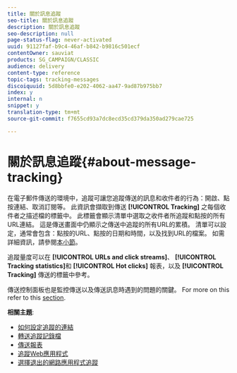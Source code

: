 ```yaml
---
title: 關於訊息追蹤
seo-title: 關於訊息追蹤
description: 關於訊息追蹤
seo-description: null
page-status-flag: never-activated
uuid: 91127faf-b9c4-46af-b842-b9816c501ecf
contentOwner: sauviat
products: SG_CAMPAIGN/CLASSIC
audience: delivery
content-type: reference
topic-tags: tracking-messages
discoiquuid: 5d8bbfe0-e202-4062-aa47-9ad87b975bb7
index: y
internal: n
snippet: y
translation-type: tm+mt
source-git-commit: f7655cd93a7dc8ecd35cd379da350ad279cae725

---
```



# 關於訊息追蹤{#about-message-tracking}

在電子郵件傳送的環境中，追蹤可讓您追蹤傳送的訊息和收件者的行為：開啟、點按連結、取消訂閱等。 此資訊會擷取到傳送 **[!UICONTROL Tracking]** 之每個收件者之描述檔的標籤中。 此標籤會顯示清單中選取之收件者所追蹤和點按的所有URL連結。 這是傳送畫面中仍顯示之傳送中追蹤的所有URL的累積。 清單可以設定，通常會包含：點按的URL、點按的日期和時間，以及找到URL的檔案。 如需詳細資訊，請參閱[本小節](../../platform/using/editing-a-profile.md#tracking-tab)。

追蹤量度可以在 **[!UICONTROL URLs and click streams]**、 **[!UICONTROL Tracking statistics]**&#x200B;和 **[!UICONTROL Hot clicks]** 報表，以及 **[!UICONTROL Tracking]** 傳送的標籤中參考。

傳送控制面板也是監控傳送以及傳送訊息時遇到的問題的關鍵。 For more on this refer to this [section](../../delivery/using/monitoring-a-delivery.md).

**相關主題**:

* [如何設定追蹤的連結](../../delivery/using/how-to-configure-tracked-links.md)
* [轉送追蹤記錄檔](../../production/using/tracking-logs-issues.md)
* [傳送報表](../../reporting/using/delivery-reports.md)
* [追蹤Web應用程式](../../web/using/tracking-a-web-application.md)
* [選擇退出的網路應用程式追蹤](../../web/using/web-application-tracking-opt-out.md)
